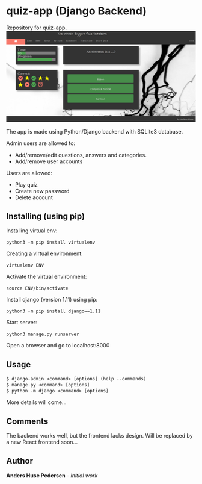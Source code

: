 # quiz-app (Django Backend)
Repository for quiz-app. 
![alt text](https://raw.githubusercontent.com/huse007/quiz-app/master/quizapp.png)

The app is made using Python/Django backend with SQLite3 database.

Admin users are allowed to:
 - Add/remove/edit questions, answers and categories.
 - Add/remove user accounts

Users are allowed:
 - Play quiz
 - Create new password
 - Delete account

## Installing (using pip)
Installing virtual env:
```
python3 -m pip install virtualenv
```

Creating a virtual environment:
```
virtualenv ENV
```

Activate the virtual environment:
```
source ENV/bin/activate
```

Install django (version 1.11) using pip:

``` 
python3 -m pip install django==1.11
```

Start server:
```
python3 manage.py runserver
```

Open a browser and go to localhost:8000

## Usage

```
$ django-admin <command> [options] (help --commands)
$ manage.py <command> [options]
$ python -m django <command> [options]
```

More details will come...

## Comments
The backend works well, but the frontend lacks design. 
Will be replaced by a new React frontend soon... 

## Author
**Anders Huse Pedersen** - *initial work*
